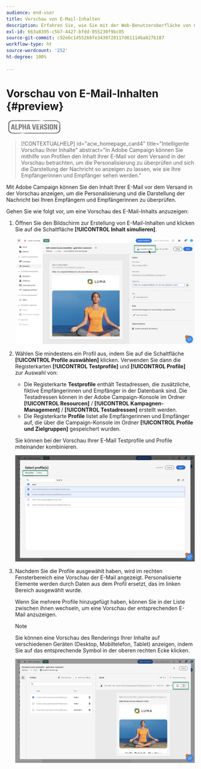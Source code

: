 ```yaml
---
audience: end-user
title: Vorschau von E-Mail-Inhalten
description: Erfahren Sie, wie Sie mit der Web-Benutzeroberfläche von Campaign eine Vorschau Ihres E-Mail-Inhalts anzeigen können.
exl-id: 663a8395-c5b7-4427-bfdd-055230f9bc05
source-git-commit: c92e6c1455266fe3430720117d61114ba027b187
workflow-type: ht
source-wordcount: '252'
ht-degree: 100%

---
```


# Vorschau von E-Mail-Inhalten {#preview}

![](../assets/do-not-localize/badge.png)

>[!CONTEXTUALHELP]
>id="acw_homepage_card4"
>title="Intelligente Vorschau Ihrer Inhalte"
>abstract="In Adobe Campaign können Sie mithilfe von Profilen den Inhalt Ihrer E-Mail vor dem Versand in der Vorschau betrachten, um die Personalisierung zu überprüfen und sich die Darstellung der Nachricht so anzeigen zu lassen, wie sie Ihre Empfängerinnen und Empfänger sehen werden."

Mit Adobe Campaign können Sie den Inhalt Ihrer E-Mail vor dem Versand in der Vorschau anzeigen, um die Personalisierung und die Darstellung der Nachricht bei Ihren Empfängern und Empfängerinnen zu überprüfen.

Gehen Sie wie folgt vor, um eine Vorschau des E-Mail-Inhalts anzuzeigen:

1. Öffnen Sie den Bildschirm zur Erstellung von E-Mail-Inhalten und klicken Sie auf die Schaltfläche **[!UICONTROL Inhalt simulieren]**.

   ![](assets/simulate.png)

1. Wählen Sie mindestens ein Profil aus, indem Sie auf die Schaltfläche **[!UICONTROL Profile auswählen]** klicken. Verwenden Sie dann die Registerkarten **[!UICONTROL Testprofile]** und **[!UICONTROL Profile]** zur Auswahl von:

   * Die Registerkarte **Testprofile** enthält Testadressen, die zusätzliche, fiktive Empfängerinnen und Empfänger in der Datenbank sind. Die Testadressen können in der Adobe Campaign-Konsole im Ordner **[!UICONTROL Resourcen]** / **[!UICONTROL Kampagnen-Management]** / **[!UICONTROL Testadressen]** erstellt werden.
   * Die Registerkarte **Profile** listet alle Empfängerinnen und Empfänger auf, die über die Campaign-Konsole im Ordner **[!UICONTROL Profile und Zielgruppen]** gespeichert wurden.

   Sie können bei der Vorschau Ihrer E-Mail Testprofile und Profile miteinander kombinieren.

   ![](assets/preview-profile.png)

1. Nachdem Sie die Profile ausgewählt haben, wird im rechten Fensterbereich eine Vorschau der E-Mail angezeigt. Personalisierte Elemente werden durch Daten aus dem Profil ersetzt, das im linken Bereich ausgewählt wurde.

   Wenn Sie mehrere Profile hinzugefügt haben, können Sie in der Liste zwischen ihnen wechseln, um eine Vorschau der entsprechenden E-Mail anzuzeigen.

   >[!NOTE]
   >
   >Sie können eine Vorschau des Renderings Ihrer Inhalte auf verschiedenen Geräten (Desktop, Mobiltelefon, Tablet) anzeigen, indem Sie auf das entsprechende Symbol in der oberen rechten Ecke klicken.

   ![](assets/preview.png)


